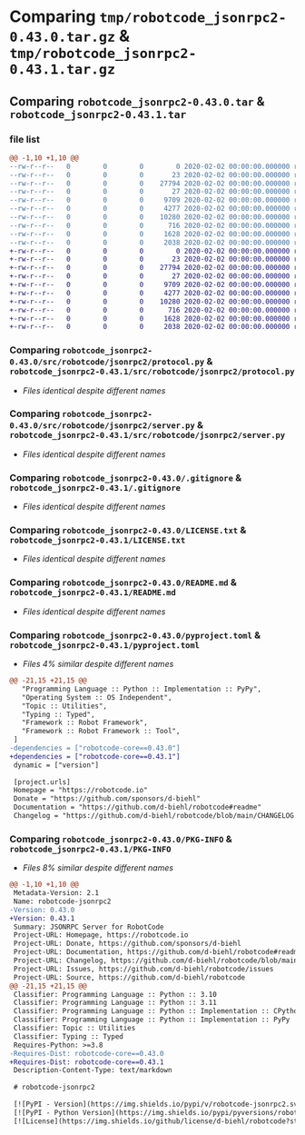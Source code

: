 # Comparing `tmp/robotcode_jsonrpc2-0.43.0.tar.gz` & `tmp/robotcode_jsonrpc2-0.43.1.tar.gz`

## Comparing `robotcode_jsonrpc2-0.43.0.tar` & `robotcode_jsonrpc2-0.43.1.tar`

### file list

```diff
@@ -1,10 +1,10 @@
--rw-r--r--   0        0        0        0 2020-02-02 00:00:00.000000 robotcode_jsonrpc2-0.43.0/src/robotcode/jsonrpc2/__init__.py
--rw-r--r--   0        0        0       23 2020-02-02 00:00:00.000000 robotcode_jsonrpc2-0.43.0/src/robotcode/jsonrpc2/__version__.py
--rw-r--r--   0        0        0    27794 2020-02-02 00:00:00.000000 robotcode_jsonrpc2-0.43.0/src/robotcode/jsonrpc2/protocol.py
--rw-r--r--   0        0        0       27 2020-02-02 00:00:00.000000 robotcode_jsonrpc2-0.43.0/src/robotcode/jsonrpc2/py.typed
--rw-r--r--   0        0        0     9709 2020-02-02 00:00:00.000000 robotcode_jsonrpc2-0.43.0/src/robotcode/jsonrpc2/server.py
--rw-r--r--   0        0        0     4277 2020-02-02 00:00:00.000000 robotcode_jsonrpc2-0.43.0/.gitignore
--rw-r--r--   0        0        0    10280 2020-02-02 00:00:00.000000 robotcode_jsonrpc2-0.43.0/LICENSE.txt
--rw-r--r--   0        0        0      716 2020-02-02 00:00:00.000000 robotcode_jsonrpc2-0.43.0/README.md
--rw-r--r--   0        0        0     1628 2020-02-02 00:00:00.000000 robotcode_jsonrpc2-0.43.0/pyproject.toml
--rw-r--r--   0        0        0     2038 2020-02-02 00:00:00.000000 robotcode_jsonrpc2-0.43.0/PKG-INFO
+-rw-r--r--   0        0        0        0 2020-02-02 00:00:00.000000 robotcode_jsonrpc2-0.43.1/src/robotcode/jsonrpc2/__init__.py
+-rw-r--r--   0        0        0       23 2020-02-02 00:00:00.000000 robotcode_jsonrpc2-0.43.1/src/robotcode/jsonrpc2/__version__.py
+-rw-r--r--   0        0        0    27794 2020-02-02 00:00:00.000000 robotcode_jsonrpc2-0.43.1/src/robotcode/jsonrpc2/protocol.py
+-rw-r--r--   0        0        0       27 2020-02-02 00:00:00.000000 robotcode_jsonrpc2-0.43.1/src/robotcode/jsonrpc2/py.typed
+-rw-r--r--   0        0        0     9709 2020-02-02 00:00:00.000000 robotcode_jsonrpc2-0.43.1/src/robotcode/jsonrpc2/server.py
+-rw-r--r--   0        0        0     4277 2020-02-02 00:00:00.000000 robotcode_jsonrpc2-0.43.1/.gitignore
+-rw-r--r--   0        0        0    10280 2020-02-02 00:00:00.000000 robotcode_jsonrpc2-0.43.1/LICENSE.txt
+-rw-r--r--   0        0        0      716 2020-02-02 00:00:00.000000 robotcode_jsonrpc2-0.43.1/README.md
+-rw-r--r--   0        0        0     1628 2020-02-02 00:00:00.000000 robotcode_jsonrpc2-0.43.1/pyproject.toml
+-rw-r--r--   0        0        0     2038 2020-02-02 00:00:00.000000 robotcode_jsonrpc2-0.43.1/PKG-INFO
```

### Comparing `robotcode_jsonrpc2-0.43.0/src/robotcode/jsonrpc2/protocol.py` & `robotcode_jsonrpc2-0.43.1/src/robotcode/jsonrpc2/protocol.py`

 * *Files identical despite different names*

### Comparing `robotcode_jsonrpc2-0.43.0/src/robotcode/jsonrpc2/server.py` & `robotcode_jsonrpc2-0.43.1/src/robotcode/jsonrpc2/server.py`

 * *Files identical despite different names*

### Comparing `robotcode_jsonrpc2-0.43.0/.gitignore` & `robotcode_jsonrpc2-0.43.1/.gitignore`

 * *Files identical despite different names*

### Comparing `robotcode_jsonrpc2-0.43.0/LICENSE.txt` & `robotcode_jsonrpc2-0.43.1/LICENSE.txt`

 * *Files identical despite different names*

### Comparing `robotcode_jsonrpc2-0.43.0/README.md` & `robotcode_jsonrpc2-0.43.1/README.md`

 * *Files identical despite different names*

### Comparing `robotcode_jsonrpc2-0.43.0/pyproject.toml` & `robotcode_jsonrpc2-0.43.1/pyproject.toml`

 * *Files 4% similar despite different names*

```diff
@@ -21,15 +21,15 @@
   "Programming Language :: Python :: Implementation :: PyPy",
   "Operating System :: OS Independent",
   "Topic :: Utilities",
   "Typing :: Typed",
   "Framework :: Robot Framework",
   "Framework :: Robot Framework :: Tool",
 ]
-dependencies = ["robotcode-core==0.43.0"]
+dependencies = ["robotcode-core==0.43.1"]
 dynamic = ["version"]
 
 [project.urls]
 Homepage = "https://robotcode.io"
 Donate = "https://github.com/sponsors/d-biehl"
 Documentation = "https://github.com/d-biehl/robotcode#readme"
 Changelog = "https://github.com/d-biehl/robotcode/blob/main/CHANGELOG.md"
```

### Comparing `robotcode_jsonrpc2-0.43.0/PKG-INFO` & `robotcode_jsonrpc2-0.43.1/PKG-INFO`

 * *Files 8% similar despite different names*

```diff
@@ -1,10 +1,10 @@
 Metadata-Version: 2.1
 Name: robotcode-jsonrpc2
-Version: 0.43.0
+Version: 0.43.1
 Summary: JSONRPC Server for RobotCode
 Project-URL: Homepage, https://robotcode.io
 Project-URL: Donate, https://github.com/sponsors/d-biehl
 Project-URL: Documentation, https://github.com/d-biehl/robotcode#readme
 Project-URL: Changelog, https://github.com/d-biehl/robotcode/blob/main/CHANGELOG.md
 Project-URL: Issues, https://github.com/d-biehl/robotcode/issues
 Project-URL: Source, https://github.com/d-biehl/robotcode
@@ -21,15 +21,15 @@
 Classifier: Programming Language :: Python :: 3.10
 Classifier: Programming Language :: Python :: 3.11
 Classifier: Programming Language :: Python :: Implementation :: CPython
 Classifier: Programming Language :: Python :: Implementation :: PyPy
 Classifier: Topic :: Utilities
 Classifier: Typing :: Typed
 Requires-Python: >=3.8
-Requires-Dist: robotcode-core==0.43.0
+Requires-Dist: robotcode-core==0.43.1
 Description-Content-Type: text/markdown
 
 # robotcode-jsonrpc2
 
 [![PyPI - Version](https://img.shields.io/pypi/v/robotcode-jsonrpc2.svg)](https://pypi.org/project/robotcode-jsonrpc2)
 [![PyPI - Python Version](https://img.shields.io/pypi/pyversions/robotcode-jsonrpc2.svg)](https://pypi.org/project/robotcode-jsonrpc2)
 [![License](https://img.shields.io/github/license/d-biehl/robotcode?style=flat&logo=apache)](https://github.com/d-biehl/robotcode/blob/master/LICENSE.txt)
```

